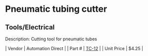 # Pneumatic tubing cutter
## Tools/Electrical
Description: 	Cutting tool for pneumatic tubes 

| Vendor | Automation Direct | 
| Part # | [TC-12](http://www.automationdirect.com/adc/Shopping/Catalog/Pneumatic_Components/Pneumatic_Accessories/Flexible_Pneumatic_Tubing_-a-_Hoses_Accessories/TC-12) | 
| Unit Price | $4.25 | 
